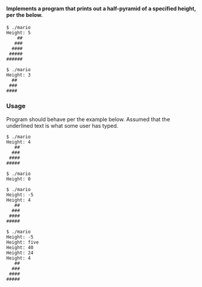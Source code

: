 #### Implements a program that prints out a half-pyramid of a specified height, per the below.
```
$ ./mario
Height: 5
    ##
   ###
  ####
 #####
######
```
```
$ ./mario
Height: 3
  ##
 ###
####
```


### Usage

Program should behave per the example below. Assumed that the underlined text is what some user has typed.

```
$ ./mario
Height: 4
   ##
  ###
 ####
#####
```
```
$ ./mario
Height: 0
```
```
$ ./mario
Height: -5
Height: 4
   ##
  ###
 ####
#####
```
```
$ ./mario
Height: -5
Height: five
Height: 40
Height: 24
Height: 4
   ##
  ###
 ####
#####
```
